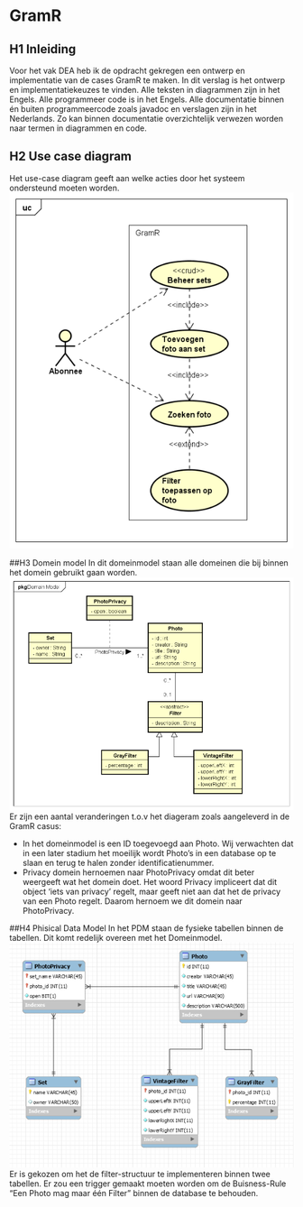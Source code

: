 # GramR
## H1 Inleiding
Voor het vak DEA heb ik de opdracht gekregen een ontwerp en implementatie van de cases GramR te maken. In dit verslag is het ontwerp en implementatiekeuzes te vinden. Alle teksten in diagrammen zijn in het Engels. Alle programmeer code is in het Engels. Alle documentatie binnen én buiten programmeercode zoals javadoc en verslagen zijn in het Nederlands. Zo kan binnen documentatie overzichtelijk verwezen worden naar termen in diagrammen en code.

## H2 Use case diagram
Het use-case diagram geeft aan welke acties door het systeem ondersteund moeten worden.
![Use Case Diagram](https://raw.githubusercontent.com/SijmenHuizenga/GramR/master/docs/verslag/verslag%20(1).png)

##H3 Domein model
In dit domeinmodel staan alle domeinen die bij binnen het domein gebruikt gaan worden. 
![Domein model](https://raw.githubusercontent.com/SijmenHuizenga/GramR/master/docs/verslag/verslag%20(2).png)
Er zijn een aantal veranderingen t.o.v het diageram zoals aangeleverd in de GramR casus:

* In het domeinmodel is een ID toegevoegd aan Photo. Wij verwachten dat in een later stadium het moeilijk wordt Photo’s in een database op te slaan en terug te halen zonder identificatienummer.
*  Privacy domein hernoemen naar PhotoPrivacy omdat dit beter weergeeft wat het domein doet. Het woord Privacy impliceert dat dit object ‘iets van privacy’ regelt, maar geeft niet aan dat het de privacy van een Photo regelt. Daarom hernoem we dit domein naar PhotoPrivacy.

##H4 Phisical Data Model 
In het PDM staan de fysieke tabellen binnen de tabellen. Dit komt redelijk overeen met het Domeinmodel.
![PDM](https://raw.githubusercontent.com/SijmenHuizenga/GramR/master/docs/verslag/verslag%20(3).png)
Er is gekozen om het de filter-structuur te implementeren binnen twee tabellen. Er zou een trigger gemaakt moeten worden om de  Buisness-Rule “Een Photo mag maar één Filter” binnen de database te behouden.


